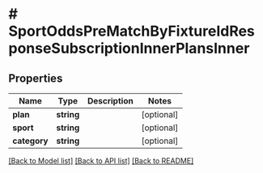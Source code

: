# # SportOddsPreMatchByFixtureIdResponseSubscriptionInnerPlansInner

## Properties

Name | Type | Description | Notes
------------ | ------------- | ------------- | -------------
**plan** | **string** |  | [optional]
**sport** | **string** |  | [optional]
**category** | **string** |  | [optional]

[[Back to Model list]](../../README.md#models) [[Back to API list]](../../README.md#endpoints) [[Back to README]](../../README.md)
